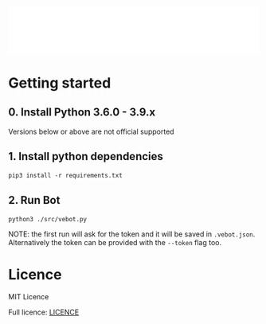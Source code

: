 ![](img/banner.svg)

# Getting started

## 0. Install Python 3.6.0 - 3.9.x
Versions below or above are not official supported

## 1. Install python dependencies
```
pip3 install -r requirements.txt
```

## 2. Run Bot
```
python3 ./src/vebot.py
```

NOTE: the first run will ask for the token and it will be saved in `.vebot.json`.
Alternatively the token can be provided with the `--token` flag too.

# Licence
MIT Licence

Full licence: [LICENCE](/LICENCE)
